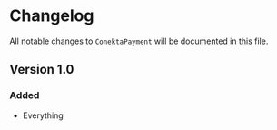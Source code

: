 # Changelog

All notable changes to `ConektaPayment` will be documented in this file.

## Version 1.0

### Added
- Everything
